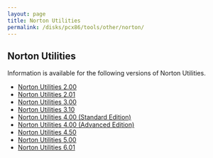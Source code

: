 ```yaml
---
layout: page
title: Norton Utilities
permalink: /disks/pcx86/tools/other/norton/
---
```


Norton Utilities
----------------

Information is available for the following versions of Norton Utilities.

* [Norton Utilities 2.00](2.00/)
* [Norton Utilities 2.01](2.01/)
* [Norton Utilities 3.00](3.00/)
* [Norton Utilities 3.10](3.10/)
* [Norton Utilities 4.00 (Standard Edition)](4.00/)
* [Norton Utilities 4.00 (Advanced Edition)](4.00/advanced/)
* [Norton Utilities 4.50](4.50/)
* [Norton Utilities 5.00](5.00/)
* [Norton Utilities 6.01](6.01/)

